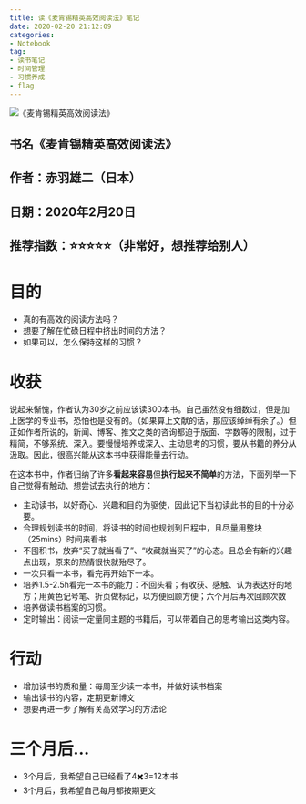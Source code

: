 ```yaml
---
title: 读《麦肯锡精英高效阅读法》笔记
date: 2020-02-20 21:12:09
categories:
- Notebook
tag:
- 读书笔记
- 时间管理
- 习惯养成
- flag
--- 
```


![《麦肯锡精英高效阅读法》](https://tva1.sinaimg.cn/large/0082zybpgy1gc3664gjcij30fn0mzdhd.jpg "《麦肯锡精英高效阅读法》")

## 书名《麦肯锡精英高效阅读法》
## 作者：赤羽雄二（日本）
## 日期：2020年2月20日
## 推荐指数：⭐️⭐️⭐️⭐️⭐️（非常好，想推荐给别人）

# 目的
- 真的有高效的阅读方法吗？
- 想要了解在忙碌日程中挤出时间的方法？
- 如果可以，怎么保持这样的习惯？

# 收获
说起来惭愧，作者认为30岁之前应该读300本书。自己虽然没有细数过，但是加上医学的专业书，恐怕也是没有的。（如果算上文献的话，那应该绰绰有余了。）但正如作者所说的，新闻、博客、推文之类的咨询都迫于版面、字数等的限制，过于精简，不够系统、深入。要慢慢培养成深入、主动思考的习惯，要从书籍的养分从汲取。因此，很高兴能从这本书中获得能量去行动。

在这本书中，作者归纳了许多**看起来容易**但**执行起来不简单**的方法，下面列举一下自己觉得有触动、想尝试去执行的地方：
 
- 主动读书，以好奇心、兴趣和目的为驱使，因此记下当初读此书的目的十分必要。
- 合理规划读书的时间，将读书的时间也规划到日程中，且尽量用整块（25mins）时间来看书
- 不囤积书，放弃“买了就当看了”、“收藏就当买了”的心态。且总会有新的兴趣点出现，原来的热情很快就殆尽了。
- 一次只看一本书，看完再开始下一本。
- 培养1.5-2.5h看完一本书的能力：不回头看；有收获、感触、认为表达好的地方；用黄色记号笔、折页做标记，以方便回顾方便；六个月后再次回顾次数
- 培养做读书档案的习惯。
- 定时输出：阅读一定量同主题的书籍后，可以带着自己的思考输出这类内容。

# 行动
- 增加读书的质和量：每周至少读一本书，并做好读书档案
- 输出读书的内容，定期更新博文
- 想要再进一步了解有关高效学习的方法论

# 三个月后…
- 3个月后，我希望自己已经看了4✖️3=12本书
- 3个月后，我希望自己每月都按期更文

